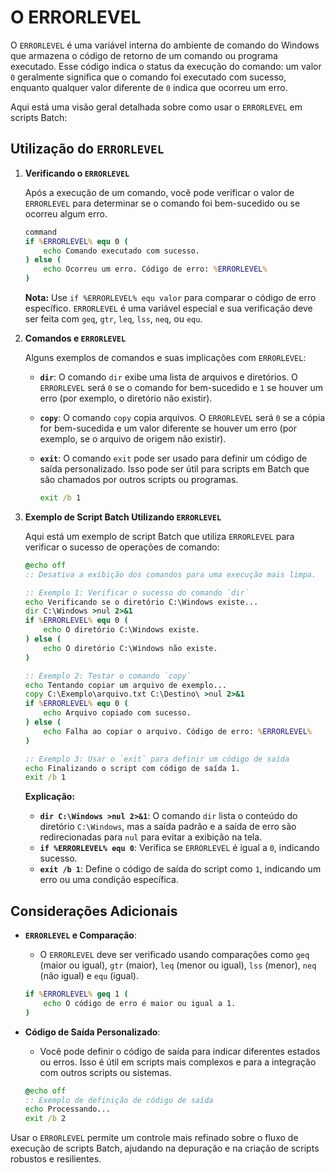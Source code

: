# O ERRORLEVEL
O `ERRORLEVEL` é uma variável interna do ambiente de comando do Windows que armazena o código de retorno de um comando ou programa executado. Esse código indica o status da execução do comando: um valor `0` geralmente significa que o comando foi executado com sucesso, enquanto qualquer valor diferente de `0` indica que ocorreu um erro.

Aqui está uma visão geral detalhada sobre como usar o `ERRORLEVEL` em scripts Batch:

## Utilização do `ERRORLEVEL`
1. **Verificando o `ERRORLEVEL`**

   Após a execução de um comando, você pode verificar o valor de `ERRORLEVEL` para determinar se o comando foi bem-sucedido ou se ocorreu algum erro.

   ```bat
   command
   if %ERRORLEVEL% equ 0 (
       echo Comando executado com sucesso.
   ) else (
       echo Ocorreu um erro. Código de erro: %ERRORLEVEL%
   )
   ```

   **Nota:** Use `if %ERRORLEVEL% equ valor` para comparar o código de erro específico. `ERRORLEVEL` é uma variável especial e sua verificação deve ser feita com `geq`, `gtr`, `leq`, `lss`, `neq`, ou `equ`.

2. **Comandos e `ERRORLEVEL`**

   Alguns exemplos de comandos e suas implicações com `ERRORLEVEL`:

   - **`dir`**: O comando `dir` exibe uma lista de arquivos e diretórios. O `ERRORLEVEL` será `0` se o comando for bem-sucedido e `1` se houver um erro (por exemplo, o diretório não existir).

   - **`copy`**: O comando `copy` copia arquivos. O `ERRORLEVEL` será `0` se a cópia for bem-sucedida e um valor diferente se houver um erro (por exemplo, se o arquivo de origem não existir).

   - **`exit`**: O comando `exit` pode ser usado para definir um código de saída personalizado. Isso pode ser útil para scripts em Batch que são chamados por outros scripts ou programas.

     ```bat
     exit /b 1
     ```

3. **Exemplo de Script Batch Utilizando `ERRORLEVEL`**

   Aqui está um exemplo de script Batch que utiliza `ERRORLEVEL` para verificar o sucesso de operações de comando:

   ```bat
   @echo off
   :: Desativa a exibição dos comandos para uma execução mais limpa.

   :: Exemplo 1: Verificar o sucesso do comando `dir`
   echo Verificando se o diretório C:\Windows existe...
   dir C:\Windows >nul 2>&1
   if %ERRORLEVEL% equ 0 (
       echo O diretório C:\Windows existe.
   ) else (
       echo O diretório C:\Windows não existe.
   )

   :: Exemplo 2: Testar o comando `copy`
   echo Tentando copiar um arquivo de exemplo...
   copy C:\Exemplo\arquivo.txt C:\Destino\ >nul 2>&1
   if %ERRORLEVEL% equ 0 (
       echo Arquivo copiado com sucesso.
   ) else (
       echo Falha ao copiar o arquivo. Código de erro: %ERRORLEVEL%
   )

   :: Exemplo 3: Usar o `exit` para definir um código de saída
   echo Finalizando o script com código de saída 1.
   exit /b 1
   ```

   **Explicação:**

   - **`dir C:\Windows >nul 2>&1`**: O comando `dir` lista o conteúdo do diretório `C:\Windows`, mas a saída padrão e a saída de erro são redirecionadas para `nul` para evitar a exibição na tela.
   - **`if %ERRORLEVEL% equ 0`**: Verifica se `ERRORLEVEL` é igual a `0`, indicando sucesso.
   - **`exit /b 1`**: Define o código de saída do script como `1`, indicando um erro ou uma condição específica.

## Considerações Adicionais
- **`ERRORLEVEL` e Comparação**:
  - O `ERRORLEVEL` deve ser verificado usando comparações como `geq` (maior ou igual), `gtr` (maior), `leq` (menor ou igual), `lss` (menor), `neq` (não igual) e `equ` (igual).

  ```bat
  if %ERRORLEVEL% geq 1 (
      echo O código de erro é maior ou igual a 1.
  )
  ```

- **Código de Saída Personalizado**:
  - Você pode definir o código de saída para indicar diferentes estados ou erros. Isso é útil em scripts mais complexos e para a integração com outros scripts ou sistemas.

  ```bat
  @echo off
  :: Exemplo de definição de código de saída
  echo Processando...
  exit /b 2
  ```

Usar o `ERRORLEVEL` permite um controle mais refinado sobre o fluxo de execução de scripts Batch, ajudando na depuração e na criação de scripts robustos e resilientes.